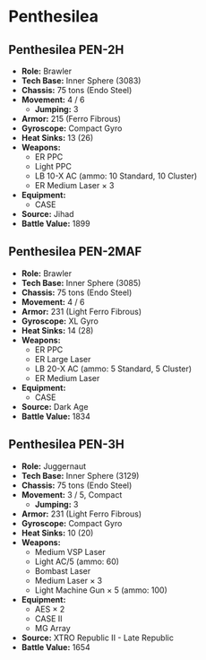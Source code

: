 # Penthesilea
## Penthesilea PEN-2H
- **Role:** Brawler
- **Tech Base:** Inner Sphere (3083)
- **Chassis:** 75 tons (Endo Steel)
- **Movement:** 4 / 6
  - **Jumping:** 3
- **Armor:** 215 (Ferro Fibrous)
- **Gyroscope:** Compact Gyro
- **Heat Sinks:** 13 (26)
- **Weapons:**
  - ER PPC
  - Light PPC
  - LB 10-X AC (ammo: 10 Standard, 10 Cluster)
  - ER Medium Laser × 3
- **Equipment:**
  - CASE
- **Source:** Jihad
- **Battle Value:** 1899

## Penthesilea PEN-2MAF
- **Role:** Brawler
- **Tech Base:** Inner Sphere (3085)
- **Chassis:** 75 tons (Endo Steel)
- **Movement:** 4 / 6
- **Armor:** 231 (Light Ferro Fibrous)
- **Gyroscope:** XL Gyro
- **Heat Sinks:** 14 (28)
- **Weapons:**
  - ER PPC
  - ER Large Laser
  - LB 20-X AC (ammo: 5 Standard, 5 Cluster)
  - ER Medium Laser
- **Equipment:**
  - CASE
- **Source:** Dark Age
- **Battle Value:** 1834

## Penthesilea PEN-3H
- **Role:** Juggernaut
- **Tech Base:** Inner Sphere (3129)
- **Chassis:** 75 tons (Endo Steel)
- **Movement:** 3 / 5, Compact
  - **Jumping:** 3
- **Armor:** 231 (Light Ferro Fibrous)
- **Gyroscope:** Compact Gyro
- **Heat Sinks:** 10 (20)
- **Weapons:**
  - Medium VSP Laser
  - Light AC/5 (ammo: 60)
  - Bombast Laser
  - Medium Laser × 3
  - Light Machine Gun × 5 (ammo: 100)
- **Equipment:**
  - AES × 2
  - CASE II
  - MG Array
- **Source:** XTRO Republic II - Late Republic
- **Battle Value:** 1654

